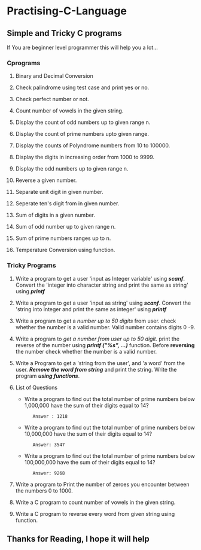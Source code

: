 # Practising-C-Language

## Simple and Tricky C programs 
If You are beginner level programmer this will help you a lot...


### Cprograms
1. Binary and Decimal Conversion

2. Check palindrome using test case and print yes or no.

3. Check perfect number or not.

1. Count number of vowels in the given string.

1. Display the count of odd numbers up to given range n.

1. Display the count of prime numbers upto given range.

1. Display the counts of Polyndrome numbers from 10 to 100000.

1. Display the digits in increasing order from 1000 to 9999.

1. Display the odd numbers up to given range n.

1. Reverse a given number.

1. Separate unit digit in given number.

1. Seperate ten's digit from in given number.

1. Sum of digits in a given number.

1. Sum of odd number up to given range n.

1. Sum of prime numbers ranges up to n.

1. Temperature Conversion using function.

### Tricky Programs
1. Write a program to get a user 'input as Integer variable' using **_scanf_**.
   Convert the 'integer into character string and print the same as string' using **_printf_**
   
2. Write a program to get a user 'input as string' using **_scanf_**.
   Convert the 'string  into integer and  print the same as integer' using **_printf_**

3. Write a program to get a _number up to 50 digits_ from user.
   check whether the number is a valid number.
   Valid number contains digits 0 -9.

4. Write a program to _get a number from user up to 50 digit_.
   print the reverse of  the number using **_printf ("%s", ...)_** function. 
   Before **reversing** the number check whether the number is a valid number.
   
5. Write a Program to get a 'string from the user', and 'a word'  from the user.
   **_Remove the word from string_** and print the string. Write the program **_using functions_**.
 
6. List of Questions
   - Write a program to find out the total number of prime numbers below 1,000,000 have the sum of their digits equal to 14?

			Answer : 1218 
   
   - Write a program to find out the total number of prime numbers below 10,000,000 have the sum of their digits equal to 14?

			Answer: 3547
   
   - Write a program to find out the total number of prime numbers below 100,000,000 have the sum of their digits equal to 14?

			Answer: 9268
7. Write a program to Print the number of zeroes you encounter between the  numbers 0 to 1000.

8. Write a C program to count number of vowels in the given string.

9. Write a C program to reverse every word from given string using function.



## Thanks for Reading, I hope it will help 
